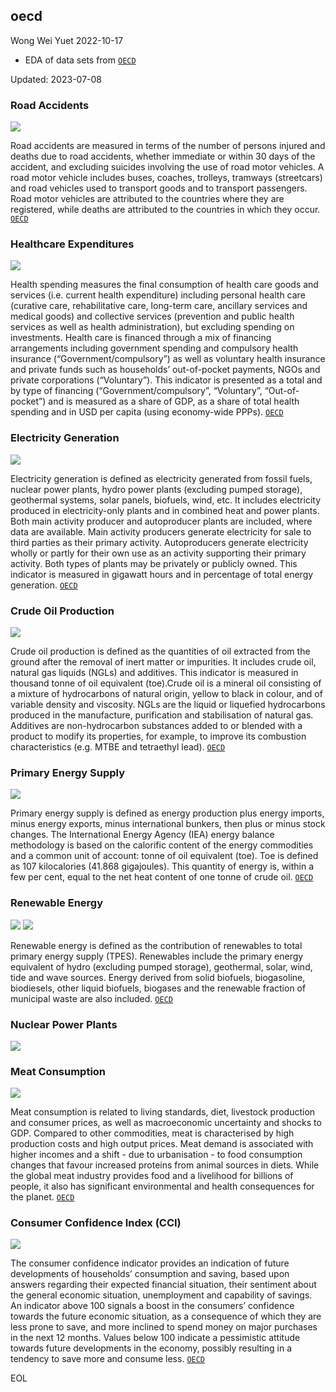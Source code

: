 ## oecd

Wong Wei Yuet 2022-10-17

  - EDA of data sets from [`OECD`](https://data.oecd.org/)

Updated: 2023-07-08

### Road Accidents
![](https://github.com/weiyuet/oecd/blob/main/figures/road-accidents.png)

Road accidents are measured in terms of the number of persons injured and deaths due to road accidents, whether immediate or within 30 days of the accident, and excluding suicides involving the use of road motor vehicles. A road motor vehicle includes buses, coaches, trolleys, tramways (streetcars) and road vehicles used to transport goods and to transport passengers. Road motor vehicles are attributed to the countries where they are registered, while deaths are attributed to the countries in which they occur. [`OECD`](https://data.oecd.org/transport/road-accidents.htm)

### Healthcare Expenditures
![](https://github.com/weiyuet/oecd/blob/main/figures/healthcare-expenditures.png)

Health spending measures the final consumption of health care goods and services (i.e. current health expenditure) including personal health care (curative care, rehabilitative care, long-term care, ancillary services and medical goods) and collective services (prevention and public health services as well as health administration), but excluding spending on investments. Health care is financed through a mix of financing arrangements including government spending and compulsory health insurance (“Government/compulsory”) as well as voluntary health insurance and private funds such as households’ out-of-pocket payments, NGOs and private corporations (“Voluntary”). This indicator is presented as a total and by type of financing (“Government/compulsory”, “Voluntary”, “Out-of-pocket”) and is measured as a share of GDP, as a share of total health spending and in USD per capita (using economy-wide PPPs). [`OECD`](https://data.oecd.org/healthres/health-spending.htm)

### Electricity Generation
![](https://github.com/weiyuet/oecd/blob/main/figures/electricity-generation-japan.png)

Electricity generation is defined as electricity generated from fossil fuels, nuclear power plants, hydro power plants (excluding pumped storage), geothermal systems, solar panels, biofuels, wind, etc. It includes electricity produced in electricity-only plants and in combined heat and power plants. Both main activity producer and autoproducer plants are included, where data are available. Main activity producers generate electricity for sale to third parties as their primary activity. Autoproducers generate electricity wholly or partly for their own use as an activity supporting their primary activity. Both types of plants may be privately or publicly owned. This indicator is measured in gigawatt hours and in percentage of total energy generation. [`OECD`](https://data.oecd.org/energy/electricity-generation.htm)

### Crude Oil Production
![](https://github.com/weiyuet/oecd/blob/main/figures/crude-oil-production.png)

Crude oil production is defined as the quantities of oil extracted from the ground after the removal of inert matter or impurities. It includes crude oil, natural gas liquids (NGLs) and additives. This indicator is measured in thousand tonne of oil equivalent (toe).Crude oil is a mineral oil consisting of a mixture of hydrocarbons of natural origin, yellow to black in colour, and of variable density and viscosity. NGLs are the liquid or liquefied hydrocarbons produced in the manufacture, purification and stabilisation of natural gas. Additives are non-hydrocarbon substances added to or blended with a product to modify its properties, for example, to improve its combustion characteristics (e.g. MTBE and tetraethyl lead). [`OECD`](https://data.oecd.org/energy/crude-oil-production.htm)

### Primary Energy Supply
![](https://github.com/weiyuet/oecd/blob/main/figures/primary-energy-supply.png)

Primary energy supply is defined as energy production plus energy imports, minus energy exports, minus international bunkers, then plus or minus stock changes. The International Energy Agency (IEA) energy balance methodology is based on the calorific content of the energy commodities and a common unit of account: tonne of oil equivalent (toe). Toe is defined as 107 kilocalories (41.868 gigajoules). This quantity of energy is, within a few per cent, equal to the net heat content of one tonne of crude oil. [`OECD`](https://data.oecd.org/energy/primary-energy-supply.htm)

### Renewable Energy
![](https://github.com/weiyuet/oecd/blob/main/figures/renewable-energy.png)
![](https://github.com/weiyuet/oecd/blob/main/figures/percentage-renewable-energy.png)

Renewable energy is defined as the contribution of renewables to total primary energy supply (TPES). Renewables include the primary energy equivalent of hydro (excluding pumped storage), geothermal, solar, wind, tide and wave sources. Energy derived from solid biofuels, biogasoline, biodiesels, other liquid biofuels, biogases and the renewable fraction of municipal waste are also included. [`OECD`](https://data.oecd.org/energy/renewable-energy.htm)

### Nuclear Power Plants
![](https://github.com/weiyuet/oecd/blob/main/figures/nuclear-power-plants.png)

### Meat Consumption
![](https://github.com/weiyuet/oecd/blob/main/figures/meat-consumption.png)

Meat consumption is related to living standards, diet, livestock production and consumer prices, as well as macroeconomic uncertainty and shocks to GDP. Compared to other commodities, meat is characterised by high production costs and high output prices. Meat demand is associated with higher incomes and a shift - due to urbanisation - to food consumption changes that favour increased proteins from animal sources in diets. While the global meat industry provides food and a livelihood for billions of people, it also has significant environmental and health consequences for the planet. [`OECD`](https://data.oecd.org/agroutput/meat-consumption.htm)

### Consumer Confidence Index (CCI)
![](https://github.com/weiyuet/oecd/blob/main/figures/consumer-confidence-index.png)

The consumer confidence indicator provides an indication of future developments of households’ consumption and saving, based upon answers regarding their expected financial situation, their sentiment about the general economic situation, unemployment and capability of savings. An indicator above 100 signals a boost in the consumers’ confidence towards the future economic situation, as a consequence of which they are less prone to save, and more inclined to spend money on major purchases in the next 12 months. Values below 100 indicate a pessimistic attitude towards future developments in the economy, possibly resulting in a tendency to save more and consume less. [`OECD`](https://data.oecd.org/leadind/consumer-confidence-index-cci.htm)

EOL